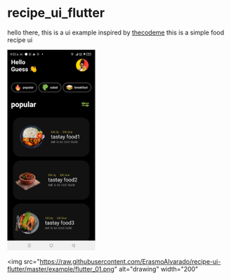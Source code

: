 # recipe_ui_flutter

hello there, this is a ui example inspired by [thecodeme](https://www.youtube.com/@thecodeme8269)
this is a simple food recipe ui

<img src="https://raw.githubusercontent.com/ErasmoAlvarado/recipe-ui-flutter/master/example/flutter_02.png" alt="drawing" width="200"/>

<img src="https://raw.githubusercontent.com/ErasmoAlvarado/recipe-ui-flutter/master/example/flutter_01.png" alt="drawing" width="200"
